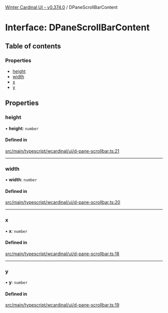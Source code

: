 [Winter Cardinal UI - v0.374.0](../index.md) / DPaneScrollBarContent

# Interface: DPaneScrollBarContent

## Table of contents

### Properties

- [height](DPaneScrollBarContent.md#height)
- [width](DPaneScrollBarContent.md#width)
- [x](DPaneScrollBarContent.md#x)
- [y](DPaneScrollBarContent.md#y)

## Properties

### height

• **height**: `number`

#### Defined in

[src/main/typescript/wcardinal/ui/d-pane-scrollbar.ts:21](https://github.com/winter-cardinal/winter-cardinal-ui/blob/v0.310.1/src/main/typescript/wcardinal/ui/d-pane-scrollbar.ts#L21)

___

### width

• **width**: `number`

#### Defined in

[src/main/typescript/wcardinal/ui/d-pane-scrollbar.ts:20](https://github.com/winter-cardinal/winter-cardinal-ui/blob/v0.310.1/src/main/typescript/wcardinal/ui/d-pane-scrollbar.ts#L20)

___

### x

• **x**: `number`

#### Defined in

[src/main/typescript/wcardinal/ui/d-pane-scrollbar.ts:18](https://github.com/winter-cardinal/winter-cardinal-ui/blob/v0.310.1/src/main/typescript/wcardinal/ui/d-pane-scrollbar.ts#L18)

___

### y

• **y**: `number`

#### Defined in

[src/main/typescript/wcardinal/ui/d-pane-scrollbar.ts:19](https://github.com/winter-cardinal/winter-cardinal-ui/blob/v0.310.1/src/main/typescript/wcardinal/ui/d-pane-scrollbar.ts#L19)
